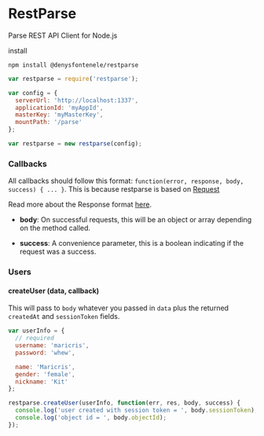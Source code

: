 # RestParse
Parse REST API Client for Node.js

install 
```
npm install @denysfontenele/restparse
```
```js
var restparse = require('restparse');

var config = {
  serverUrl: 'http://localhost:1337',
  applicationId: 'myAppId',
  masterKey: 'myMasterKey', 
  mountPath: '/parse'
};

var restparse = new restparse(config);
```

### Callbacks

All callbacks should follow this format: `function(error, response, body, success) { ... }`. This is because restparse is based on [Request](https://github.com/mikeal/request)

 Read more about the Response format [here](https://parse.com/docs/rest#general-responses).

 * __body__: On successful requests, this will be an object or array depending on the method called.

 * __success__: A convenience parameter, this is a boolean indicating if the request was a success.

### Users

#### createUser (data, callback)

This will pass to `body` whatever you passed in `data` plus the returned `createdAt` and `sessionToken` fields.

```js
var userInfo = {
  // required
  username: 'maricris',
  password: 'whew',

  name: 'Maricris',
  gender: 'female',
  nickname: 'Kit'
};

restparse.createUser(userInfo, function(err, res, body, success) {
  console.log('user created with session token = ', body.sessionToken);
  console.log('object id = ', body.objectId);
});
